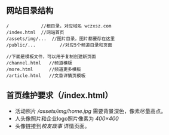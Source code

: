 ## 网站目录结构
```
/            //根目录，对应域名 wczxsz.com
/index.html  //网站首页
/assets/img/...  //图片目录，图片都要存在这里
/public/...         //对应5个频道目录和页面

//下面是模板文件，可以用于复制创建新页面
/channel.html   //频道模板
/more.html      //频道更多模板
/article.html   //文章详情页模板
```

## 首页维护要求（/index.html）
* 活动照片 */assets/img/home.jpg* 需要背景深色，像素尽量高点。
* 人头像照片和企业logo照片像素为 *400×400*
* 头像链接到*校友故事* 详情页面。
